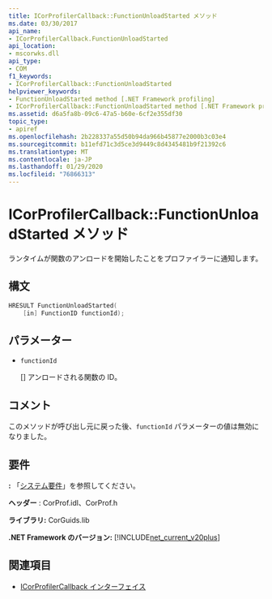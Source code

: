 ```yaml
---
title: ICorProfilerCallback::FunctionUnloadStarted メソッド
ms.date: 03/30/2017
api_name:
- ICorProfilerCallback.FunctionUnloadStarted
api_location:
- mscorwks.dll
api_type:
- COM
f1_keywords:
- ICorProfilerCallback::FunctionUnloadStarted
helpviewer_keywords:
- FunctionUnloadStarted method [.NET Framework profiling]
- ICorProfilerCallback::FunctionUnloadStarted method [.NET Framework profiling]
ms.assetid: d6a5fa8b-09c6-47a5-b60e-6cf2e355df30
topic_type:
- apiref
ms.openlocfilehash: 2b228337a55d50b94da966b45877e2000b3c03e4
ms.sourcegitcommit: b11efd71c3d5ce3d9449c8d4345481b9f21392c6
ms.translationtype: MT
ms.contentlocale: ja-JP
ms.lasthandoff: 01/29/2020
ms.locfileid: "76866313"
---
```

# <a name="icorprofilercallbackfunctionunloadstarted-method"></a>ICorProfilerCallback::FunctionUnloadStarted メソッド
ランタイムが関数のアンロードを開始したことをプロファイラーに通知します。  
  
## <a name="syntax"></a>構文  
  
```cpp  
HRESULT FunctionUnloadStarted(  
    [in] FunctionID functionId);   
```  
  
## <a name="parameters"></a>パラメーター

- `functionId`

  \[] アンロードされる関数の ID。

## <a name="remarks"></a>コメント  
 このメソッドが呼び出し元に戻った後、`functionId` パラメーターの値は無効になりました。  
  
## <a name="requirements"></a>要件  
 **:** 「[システム要件](../../../../docs/framework/get-started/system-requirements.md)」を参照してください。  
  
 **ヘッダー** : CorProf.idl、CorProf.h  
  
 **ライブラリ:** CorGuids.lib  
  
 **.NET Framework のバージョン:** [!INCLUDE[net_current_v20plus](../../../../includes/net-current-v20plus-md.md)]  
  
## <a name="see-also"></a>関連項目

- [ICorProfilerCallback インターフェイス](icorprofilercallback-interface.md)
